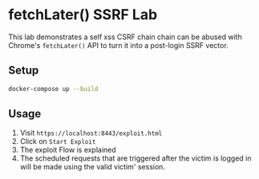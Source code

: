# fetchLater() SSRF Lab

This lab demonstrates a self xss CSRF chain chain can be abused with Chrome's `fetchLater()` API to turn it into a post-login SSRF vector.

## Setup

```bash
docker-compose up --build
```

## Usage

1. Visit `https://localhost:8443/exploit.html`
2. Click on `Start Exploit`
3. The exploit Flow is explained
4. The scheduled requests that are triggered after the victim is logged in will be made using the valid victim' session.

